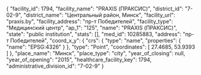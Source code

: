 {
    "facility_id": 1794,
    "facility_name": "PRAXIS (ПРАКСИС)",
    "district_id": "7-02-9",
    "district_name": "Центральный район, Минск",
    "facility_url": "praxis.by",
    "facility_address": "пр-т Победителей",
    "facility_type": "Медицинский центр",
    "ap_1": "125",
    "name": "PRAXIS (ПРАКСИС)",
    "state": "public institution",
    "stats": [],
    "med_id": 10285883,
    "address": "пр-т Победителей",
    "coord_x_y": {
        "crs": {
            "type": "name",
            "properties": {
                "name": "EPSG:4326"
            }
        },
        "type": "Point",
        "coordinates": [
            27.4685,
            53.9393
        ]
    },
    "place_name": "Минск",
    "place_type": "city",
    "year_of_closing": null,
    "year_of_opening": "2015",
    "healthcare_facility_key": 1794,
    "administrative_division_id": "7-02-9"
}